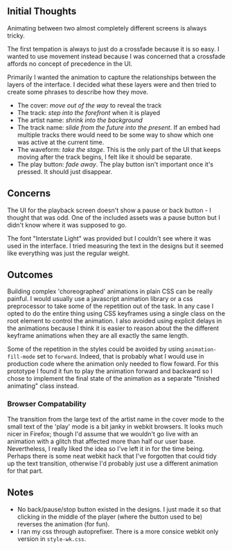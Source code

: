 ## Initial Thoughts

Animating between two almost completely different screens is always tricky.

The first tempation is always to just do a crossfade because it is so easy. I wanted to use movement instead because I was concerned that a crossfade affords no concept of precedence in the UI.

Primarily I wanted the animation to capture the relationships between the layers of the interface. I decided what these layers were and then tried to create some phrases to describe how they move.

- The cover: *move out of the way* to reveal the track
- The track: *step into the forefront* when it is played
- The artist name: *shrink into the background*
- The track name: *slide from the future into the present*. If an embed had multiple tracks there would need to be some way to show which one was active at the current time.
- The waveform: *take the stage*. This is the only part of the UI that keeps moving after the track begins, I felt like it should be separate.
- The play button: *fade away*. The play button isn't important once it's pressed. It should just disappear.


## Concerns

The UI for the playback screen doesn't show a pause or back button - I thought that was odd. One of the included assets was a pause button but I didn't know where it was supposed to go.

The font "Interstate Light" was provided but I couldn't see where it was used in the interface. I tried measuring the text in the designs but it seemed like everything was just the regular weight.


## Outcomes

Building complex 'choreographed' animations in plain CSS can be really painful. I would usually use a javascript animation library or a css preprocessor to take some of the repetition out of the task. In any case I opted to do the entire thing using CSS keyframes using a single class on the root element to control the animation. I also avoided using explicit delays in the animations because I think it is easier to reason about the the different keyframe animations when they are all exactly the same length.

Some of the repetition in the styles could be avoided by using `animation-fill-mode` set to `forward`. Indeed, that is probably what I would use in production code where the animation only needed to flow foward. For this prototype I found it fun to play the animation forward and backward so I chose to implement the final state of the animation as a separate "finished animating" class instead.


### Browser Compatability

The transition from the large text of the artist name in the cover mode to the small text of the 'play' mode is a bit janky in webkit browsers. It looks much nicer in Firefox; though I'd assume that we wouldn't go live with an animation with a glitch that affected more than half our user base. Nevertheless, I really liked the idea so I've left it in for the time being. Perhaps there is some neat webkit hack that I've forgotten that could tidy up the text transition, otherwise I'd probably just use a different animation for that part.


## Notes

- No back/pause/stop button existed in the designs. I just made it so that clicking in the middle of the player (where the button used to be) reverses the animation (for fun).
- I ran my css through autoprefixer. There is a more consice webkit only version in `style-wk.css`.


